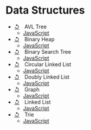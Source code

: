 # Data Structures

-   [↺](https://learnersbucket.com/tutorials/data-structures/avl-tree-in-javascript/)&emsp;AVL Tree
    -   [JavaScript](/DataStructures/AVL-Tree/index.js)
-   [↺](https://learnersbucket.com/tutorials/array/heap-data-structure-in-javascript/)&emsp;Binary Heap
    -   [JavaScript](/Binary-Heap/index.js)
-   [↺](https://learnersbucket.com/tutorials/data-structures/tree-data-structure-in-javascript/)&emsp;Binary Search Tree
    -   [JavaScript](/Binary-Search-Tree/index.js)
-   [↺](https://learnersbucket.com/tutorials/data-structures/circular-linked-list-implementation-in-javascript/)&emsp;Circular Linked List
    -   [JavaScript](/Linked-Lists/Circular/index.js)
-   [↺](https://learnersbucket.com/tutorials/data-structures/doubly-linked-list-implementation-in-javascript/)&emsp;Doubly Linked List
    -   [JavaScript](/Linked-Lists/Doubly/index.js)
-   [↺](https://learnersbucket.com/tutorials/data-structures/javascript-graph-data-structure/)&emsp;Graph
    -   [JavaScript](/Graph/index.js)
-   [↺](https://learnersbucket.com/tutorials/data-structures/linked-list-implementation-in-javascript/)&emsp;Linked List
    -   [JavaScript](/Linked-Lists/LinkedList/index.js)
-   [↺](https://learnersbucket.com/tutorials/data-structures/trie-data-structure-in-javascript/)&emsp;Trie
    -   [JavaScript](/Trie/index.js)